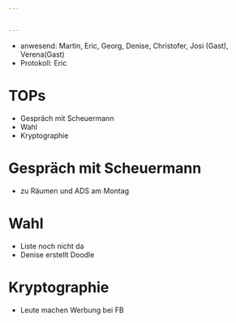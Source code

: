 ```yaml
---


---
```


* anwesend: Martin, Eric, Georg, Denise, Christofer, Josi (Gast), Verena(Gast)
* Protokoll: Eric

# TOPs

* Gespräch mit Scheuermann
* Wahl
* Kryptographie

# Gespräch mit Scheuermann                                                                                                                                                            
* zu Räumen und ADS am Montag

# Wahl
* Liste noch nicht da
* Denise erstellt Doodle

# Kryptographie
* Leute machen Werbung bei FB
